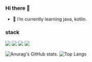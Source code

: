 ### Hi there 👋

- 🌱 I’m currently learning java, kotlin.

### stack

<img src="https://img.shields.io/badge/java-007396?style=for-the-badge&logo=java&logoColor=white"> <img src="https://img.shields.io/badge/c-0B2343?style=for-the-badge&logo=c&logoColor=white"> <img src="https://img.shields.io/badge/kotlin-7F52FF?style=for-the-badge&logo=kotlin&logoColor=white"> <img src="https://img.shields.io/badge/springboot-6DB33F?style=for-the-badge&logo=springboot&logoColor=white">


![Anurag's GitHub stats](https://github-readme-stats.vercel.app/api?username=SIOUkoeran&show_icons=true&theme=tokyonight). ![Top Langs](https://github-readme-stats.vercel.app/api/top-langs/?username=SIOUkoeran&layout=compact&theme=tokyonight)



<!--
**SIOUkoeran/Sioukoeran** is a ✨ _special_ ✨ repository because its `README.md` (this file) appears on your GitHub profile.

Here are some ideas to get you started:

- 🔭 I’m currently working on ...
- 🌱 I’m currently learning ...
- 👯 I’m looking to collaborate on ...
- 🤔 I’m looking for help with ...
- 💬 Ask me about ...
- 📫 How to reach me: ...
- 😄 Pronouns: ...
- ⚡ Fun fact: ...
-->
